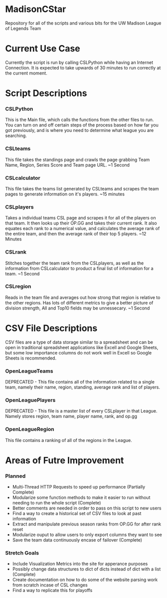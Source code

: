 # MadisonCStar
Repository for all of the scripts and various bits for the UW Madison League of Legends Team

# Current Use Case
Currently the script is run by calling CSLPython while having an Internet Connection. It is expected to take upwards of 30 minutes to run correctly at the current moment.

# Script Descriptions

### CSLPython
This is the Main file, which calls the functions from the other files to run. You can turn on and off certain steps of the process based on how far you got previously, and is where you need to determine what league you are searching.

### CSLteams
This file takes the standings page and crawls the page grabbing Team Name, Region, Series Score and Team page URL.
~1 Second

### CSLcalculator
This file takes the teams list generated by CSLteams and scrapes the team pages to generate information on it's players.
~15 minutes

### CSLplayers
Takes a individual teams CSL page and scrapes it for all of the players on that team. It then looks up their OP.GG and takes their current rank.
It also equates each rank to a numerical value, and calculates the average rank of the entire team, and then the average rank of their top 5 players.
~12 Minutes

### CSLrank
Stitches together the team rank from the CSLplayers, as well as the information from CSLcalculator to product a final list of information for a team.
~1 Second

### CSLregion
Reads in the team file and averages out how strong that region is relative to the other regions. Has lots of different metrics to give a better picture of division strength, All and Top10 fields may be unnessecary.
~1 Second

# CSV File Descriptions
CSV files are a type of data storage similar to a spreadsheet and can be open in traditional spreadsheet applications like Excell and Google Sheets, but some low importance columns do not work well in Excell so Google Sheets is recommended. 

### OpenLeagueTeams
DEPRECATED - This file contains all of the information related to a single team, namely their name, region, standing, average rank and list of players.

### OpenLeaguePlayers
DEPRECATED - This file is a master list of every CSLplayer in that League. Namely stores region, team name, player name, rank, and op.gg

### OpenLeagueRegion
This file contains a ranking of all of the regions in the League.

# Areas of Futre Improvement

### Planned
- Multi-Thread HTTP Requests to speed up performance (Partially Complete)
- Modularize some function methods to make it easier to run without needing to run the whole script (Complete)
- Better comments are needed in order to pass on this script to new users
- Find a way to create a historical set of CSV files to look at past information
- Extract and manipulate previous season ranks from OP.GG for after rank reset
- Modularize ouput to allow users to only export columns they want to see
- Save the team data continuously encase of failover (Complete)

### Stretch Goals
- Include Visualization Metrics into the site for apperance purposes
- Possibly change data structures to dict of dicts instead of dict with a list (Complete)
- Create documentation on how to do some of the website parsing work from scratch incase of CSL changes
- Find a way to replicate this for playoffs